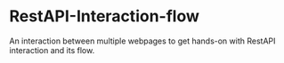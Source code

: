 # RestAPI-Interaction-flow
An interaction between multiple webpages to get hands-on with RestAPI interaction and its flow.
